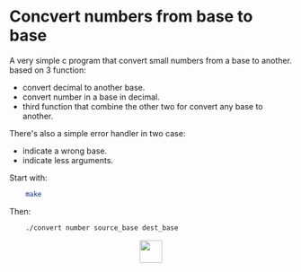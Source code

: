 # Concvert numbers from base to base

A very simple c program that convert small numbers from a base to another.
based on 3 function: 
 - convert decimal to another base.
 - convert number in a base in decimal. 
 - third function that combine the other two for convert any base to another. 

There's also a simple error handler in two case: 
 - indicate a wrong base. 
 - indicate less arguments. 

Start with:
``` bash
    make
```
Then: 
``` bash
    ./convert number source_base dest_base
```

<div align = "center">
    <span><img width ='40px' src ='https://raw.githubusercontent.com/rahulbanerjee26/githubAboutMeGenerator/main/icons/c.svg'></span>
</div>